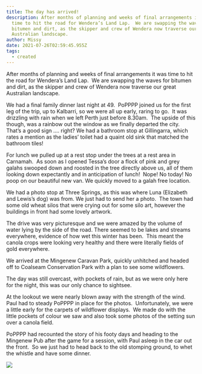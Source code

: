 ```yaml
---
title: The day has arrived!
description: After months of planning and weeks of final arrangements it was
  time to hit the road for Wendera’s Land Lap.  We are swapping the waves for
  bitumen and dirt, as the skipper and crew of Wendera now traverse our great
  Australian landscape.
author: Missy
date: 2021-07-26T02:59:45.955Z
tags:
  - created
---
```

After months of planning and weeks of final arrangements it was time to hit the road for Wendera’s Land Lap.  We are swapping the waves for bitumen and dirt, as the skipper and crew of Wendera now traverse our great Australian landscape.

We had a final family dinner last night at 49.  PoPPPP joined us for the first leg of the trip, up to Kalbarri, so we were all up early, raring to go.  It was drizzling with rain when we left Perth just before 8.30am.  The upside of this though, was a rainbow out the window as we finally departed the city.  That’s a good sign …. right? We had a bathroom stop at Gillingarra, which rates a mention as the ladies’ toilet had a quaint old sink that matched the bathroom tiles!

For lunch we pulled up at a rest stop under the trees at a rest area in Carnamah.  As soon as I opened Tessa’s door a flock of pink and grey galahs swooped down and roosted in the tree directly above us, all of them looking down expectantly and in anticipation of lunch!  Nope! No today! No poop on our beautiful new van. We quickly moved to a galah free location.

We had a photo stop at Three Springs, as this was where Luna (Elizabeth and Lewis’s dog) was from. We just had to send her a photo.  The town had some old wheat silos that were crying out for some silo art, however the buildings in front had some lovely artwork.

The drive was very picturesque and we were amazed by the volume of water lying by the side of the road. There seemed to be lakes and streams everywhere, evidence of how wet this winter has been.  This meant the canola crops were looking very healthy and there were literally fields of gold everywhere.

We arrived at the Mingenew Caravan Park, quickly unhitched and headed off to Coalseam Conservation Park with a plan to see some wildflowers.

The day was still overcast, with pockets of rain, but as we were only here for the night, this was our only chance to sightsee.

At the lookout we were nearly blown away with the strength of the wind.  Paul had to steady PoPPPP in place for the photos.  Unfortunately, we were a little early for the carpets of wildflower displays.  We made do with the little pockets of colour we saw and also took some photos of the setting sun over a canola field.

PoPPPP had recounted the story of his footy days and heading to the Mingenew Pub after the game for a session, with Paul asleep in the car out the front.  So we just had to head back to the old stomping ground, to whet the whistle and have some dinner.

![](/static/img/pxl_20210726_085644655.jpg)